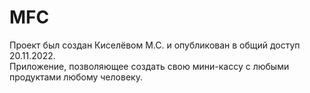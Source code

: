# MFC
Проект был создан Киселёвом М.С. и опубликован в общий доступ 20.11.2022.  
Приложение, позволяющее создать свою мини-кассу с любыми продуктами любому человеку.
